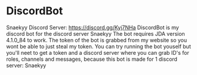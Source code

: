 # DiscordBot
Snaekyy Discord Server: https://discord.gg/Kyj7NHa
DiscordBot is my discord bot for the discord server Snaekyy
The bot requires JDA version 4.1.0_84 to work.
The token of the bot is grabbed from my website so you wont be able to just steal my token.
You can try running the bot youself but you'll neet to get a token and a discord server where you can grab ID's for roles, channels and messages, because this bot is made for 1 discord server: Snaekyy
